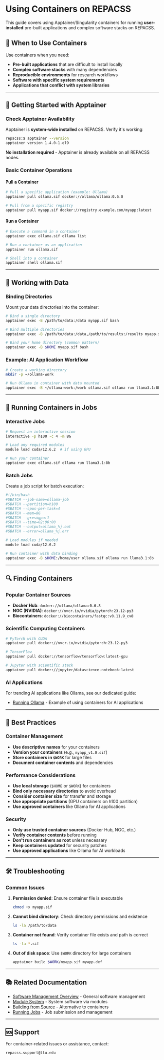 # Using Containers on REPACSS

This guide covers using Apptainer/Singularity containers for running **user-installed** pre-built applications and complex software stacks on REPACSS.

## 🎯 When to Use Containers

Use containers when you need:

- **Pre-built applications** that are difficult to install locally
- **Complex software stacks** with many dependencies
- **Reproducible environments** for research workflows
- **Software with specific system requirements**
- **Applications that conflict with system libraries**

---

## 🐳 Getting Started with Apptainer

### Check Apptainer Availability

Apptainer is **system-wide installed** on REPACSS. Verify it's working:

```bash
repacss:$ apptainer --version
apptainer version 1.4.0-1.el9
```

**No installation required** - Apptainer is already available on all REPACSS nodes.

### Basic Container Operations

#### Pull a Container

```bash
# Pull a specific application (example: Ollama)
apptainer pull ollama.sif docker://ollama/ollama:0.6.8

# Pull from a specific registry
apptainer pull myapp.sif docker://registry.example.com/myapp:latest
```

#### Run a Container

```bash
# Execute a command in a container
apptainer exec ollama.sif ollama list

# Run a container as an application
apptainer run ollama.sif

# Shell into a container
apptainer shell ollama.sif
```

---

<!-- 
## 🔧 Building Custom Containers

### Creating Definition Files

Create a definition file for your custom container:

```bash
cat > myapp.def << EOF
Bootstrap: docker
From: rockylinux:9

%post
    dnf update -y
    dnf install -y python3 python3-pip
    pip3 install numpy scipy matplotlib jupyter

%environment
    export PYTHONPATH=/usr/local/lib/python3.8/site-packages
    export LC_ALL=C

%runscript
    python3 "$@"

%labels
    Author Your Name
    Version v1.0
EOF
```

### Building the Container

```bash
# Build the container
apptainer build myapp.sif myapp.def

# Build with cache directory (recommended for large builds)
apptainer build --cache-dir /tmp/singularity-cache myapp.sif myapp.def
```


---
-->

## 📁 Working with Data

### Binding Directories

Mount your data directories into the container:

```bash
# Bind a single directory
apptainer exec -B /path/to/data:/data myapp.sif bash

# Bind multiple directories
apptainer exec -B /path/to/data:/data,/path/to/results:/results myapp.sif bash

# Bind your home directory (common pattern)
apptainer exec -B $HOME myapp.sif bash
```

### Example: AI Application Workflow

```bash
# Create a working directory
mkdir -p ~/ollama-work

# Run Ollama in container with data mounted
apptainer exec -B ~/ollama-work:/work ollama.sif ollama run llama3.1:8b
```

---

## 🚀 Running Containers in Jobs

### Interactive Jobs

```bash
# Request an interactive session
interactive -p h100 -c 4 -m 8G

# Load any required modules
module load cuda/12.6.2  # if using GPU

# Run your container
apptainer exec ollama.sif ollama run llama3.1:8b
```

### Batch Jobs

Create a job script for batch execution:

```bash
#!/bin/bash
#SBATCH --job-name=ollama-job
#SBATCH --partition=h100
#SBATCH --cpus-per-task=4
#SBATCH --mem=8G
#SBATCH --gres=gpu:1
#SBATCH --time=02:00:00
#SBATCH --output=ollama_%j.out
#SBATCH --error=ollama_%j.err

# Load modules if needed
module load cuda/12.6.2

# Run container with data binding
apptainer exec -B $HOME:/home/user ollama.sif ollama run llama3.1:8b
```

---

## 🔍 Finding Containers

### Popular Container Sources

- **Docker Hub**: `docker://ollama/ollama:0.6.8`
- **NGC (NVIDIA)**: `docker://nvcr.io/nvidia/pytorch:23.12-py3`
- **Biocontainers**: `docker://biocontainers/fastqc:v0.11.9_cv8`

### Scientific Computing Containers

```bash
# PyTorch with CUDA
apptainer pull docker://nvcr.io/nvidia/pytorch:23.12-py3

# TensorFlow
apptainer pull docker://tensorflow/tensorflow:latest-gpu

# Jupyter with scientific stack
apptainer pull docker://jupyter/datascience-notebook:latest
```

### AI Applications

For trending AI applications like Ollama, see our dedicated guide:

- [Running Ollama](running-ollama.md) - Example of using containers for AI applications



---

## 🎯 Best Practices

### Container Management

- **Use descriptive names** for your containers
- **Version your containers** (e.g., `myapp_v1.0.sif`)
- **Store containers in `$WORK`** for large files
- **Document container contents** and dependencies

### Performance Considerations

- **Use local storage** (`$HOME` or `$WORK`) for containers
- **Bind only necessary directories** to avoid overhead
- **Consider container size** for transfer and storage
- **Use appropriate partitions** (GPU containers on h100 partition)
- **Use approved containers** like Ollama for AI applications

### Security

- **Only use trusted container sources** (Docker Hub, NGC, etc.)
- **Verify container contents** before running
- **Don't run containers as root** unless necessary
- **Keep containers updated** for security patches
- **Use approved applications** like Ollama for AI workloads

---

## 🛠️ Troubleshooting

### Common Issues

1. **Permission denied**: Ensure container file is executable
   ```bash
   chmod +x myapp.sif
   ```

2. **Cannot bind directory**: Check directory permissions and existence
   ```bash
   ls -la /path/to/data
   ```

3. **Container not found**: Verify container file exists and path is correct
   ```bash
   ls -la *.sif
   ```

4. **Out of disk space**: Use `$WORK` directory for large containers
   ```bash
   apptainer build $WORK/myapp.sif myapp.def
   ```

---

## 📚 Related Documentation

- [Software Management Overview](index.md) - General software management
- [Module System](module-system.md) - System software via modules
- [Building from Source](building-from-source.md) - Alternative to containers
- [Running Jobs](../running-jobs/basics.md) - Job submission and management

---

## 🆘 Support

For container-related issues or assistance, contact:

```
repacss.support@ttu.edu
```
